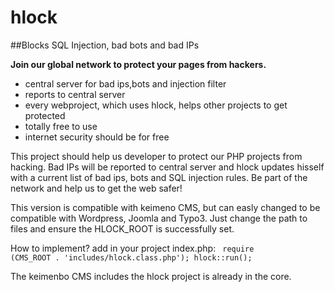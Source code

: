 # hlock
##Blocks SQL Injection, bad bots and bad IPs

**Join our global network to protect your pages from hackers.** 

- central server for bad ips,bots and injection filter
- reports to central server
- every webproject, which uses hlock, helps other projects to get protected
- totally free to use
- internet security should be for free

This project should help us developer to protect our PHP projects from hacking. Bad IPs will be reported to central server 
and hlock updates hisself with a current list of bad ips, bots and SQL injection rules.
Be part of the network and help us to get the web safer!
 
This version is compatible with keimeno CMS, but can easly changed to be compatible with Wordpress, Joomla and Typo3.
Just change the path to files and ensure the HLOCK_ROOT is successfully set.
 
How to implement?
add in your project index.php:
<code>
  require (CMS_ROOT . 'includes/hlock.class.php');
  hlock::run();
</code> 
 
The keimenbo CMS includes the hlock project is already in the core.
